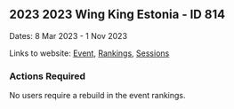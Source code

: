 ## 2023 2023 Wing King Estonia - ID 814

Dates: 8 Mar 2023 - 1 Nov 2023

Links to website: [Event](https://www.gps-wingfoiling.com/default.aspx?mnu=event&val=814), [Rankings](https://www.gps-wingfoiling.com/default.aspx?mnu=eventranking&val=814), [Sessions](https://www.gps-wingfoiling.com/default.aspx?mnu=eventsessions&val=814)

### Actions Required

No users require a rebuild in the event rankings.

